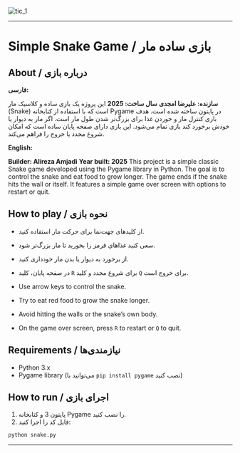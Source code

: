 ![tic_1](https://github.com/user-attachments/assets/da10e281-1df0-4887-afbe-7fc286040cfc)



---

# Simple Snake Game / بازی ساده مار

## About / درباره بازی

**فارسی:**




**سازنده: علیرضا امجدی**
**سال ساخت: 2025**
این پروژه یک بازی ساده و کلاسیک مار (Snake) است که با استفاده از کتابخانه Pygame در پایتون ساخته شده است.
هدف بازی کنترل مار و خوردن غذا برای بزرگ‌تر شدن طول مار است. اگر مار به دیوار یا خودش برخورد کند بازی تمام می‌شود.
این بازی دارای صفحه پایان ساده است که امکان شروع مجدد یا خروج را فراهم می‌کند.


**English:**


**Builder: Alireza Amjadi**
**Year built: 2025**
This project is a simple classic Snake game developed using the Pygame library in Python.
The goal is to control the snake and eat food to grow longer. The game ends if the snake hits the wall or itself.
It features a simple game over screen with options to restart or quit.


## How to play / نحوه بازی

* از کلیدهای جهت‌نما برای حرکت مار استفاده کنید.

* سعی کنید غذاهای قرمز را بخورید تا مار بزرگ‌تر شود.

* از برخورد به دیوار یا بدن مار خودداری کنید.

* در صفحه پایان، کلید `R` برای شروع مجدد و کلید `Q` برای خروج است.

* Use arrow keys to control the snake.

* Try to eat red food to grow the snake longer.

* Avoid hitting the walls or the snake’s own body.

* On the game over screen, press `R` to restart or `Q` to quit.

## Requirements / نیازمندی‌ها

* Python 3.x
* Pygame library (می‌توانید با `pip install pygame` نصب کنید)

## How to run / اجرای بازی

1. پایتون 3 و کتابخانه Pygame را نصب کنید.
2. فایل کد را اجرا کنید:

```bash
python snake.py
```

---
